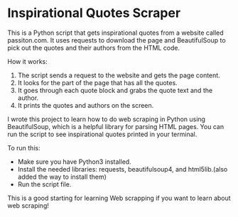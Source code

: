 # Inspirational Quotes Scraper

This is a Python script that gets inspirational quotes from a website called passiton.com.
It uses requests to download the page and BeautifulSoup to pick out the quotes and their authors from the HTML code.

How it works:
1. The script sends a request to the website and gets the page content.
2. It looks for the part of the page that has all the quotes.
3. It goes through each quote block and grabs the quote text and the author.
4. It prints the quotes and authors on the screen.

I wrote this project to learn how to do web scraping in Python using BeautifulSoup, which is a helpful library for parsing HTML pages. You can run the script to see inspirational quotes printed in your terminal.

To run this:
- Make sure you have Python3 installed.
- Install the needed libraries: requests, beautifulsoup4, and html5lib.(also added the way to install them)
- Run the script file.

This is a good starting for learning Web scrapping if you want to learn about web scraping!
